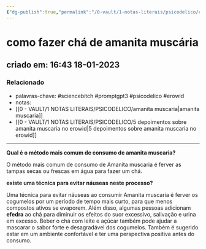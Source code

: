 ```yaml
---
{"dg-publish":true,"permalink":"/0-vault/1-notas-literais/psicodelico/como-fazer-cha-de-amanita-muscaria/","tags":["sciencebitch","promptgpt3","psicodelico","erowid"],"dgHomeLink":true,"dgShowLocalGraph":true,"dgShowFileTree":true,"dgEnableSearch":true}
---
```


# como fazer chá de amanita muscária
## criado em: 16:43 18-01-2023
### Relacionado
- palavras-chave: #sciencebitch #promptgpt3 #psicodelico #erowid
- notas: 
- [[0 - VAULT/1 NOTAS LITERAIS/PSICODELICO/amanita muscaria\|amanita muscaria]]
- [[0 - VAULT/1 NOTAS LITERAIS/PSICODELICO/5 depoimentos sobre amanita muscaria no erowid\|5 depoimentos sobre amanita muscaria no erowid]]
---
**Qual é o método mais comum de consumo de amanita muscaria?**

O método mais comum de consumo de Amanita muscaria é ferver as tampas secas ou frescas em água para fazer um chá.

**existe uma técnica para evitar náuseas neste processo?**

Uma técnica para evitar náuseas ao consumir Amanita muscaria é ferver os cogumelos por um período de tempo mais curto, para que menos compostos ativos se evaporem. Além disso, algumas pessoas adicionam **efedra** ao chá para diminuir os efeitos do suor excessivo, salivação e urina em excesso. Beber o chá com leite e açúcar também pode ajudar a mascarar o sabor forte e desagradável dos cogumelos. Também é sugerido estar em um ambiente confortável e ter uma perspectiva positiva antes do consumo.